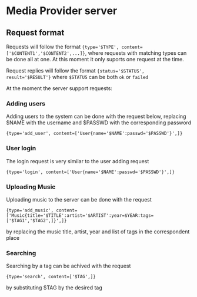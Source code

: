 # Media Provider server

## Request format

Requests will follow the format `{type='$TYPE', content=['$CONTENT1','$CONTENT2',...]}`,
where requests with matching types can be done all at one. At this moment it only suports
one request at the time.

Request replies will follow the format 
```{status='$STATUS', result='$RESULT'}``` 
where `$STATUS` can be both `ok` or `failed`

At the moment the server support requests:

### Adding users

Adding users to the system can be done with the request below, replacing $NAME with the username
and $PASSWD with the corresponding password

```{type='add_user', content=['User{name='$NAME':passwd='$PASSWD'}',]}```

### User login

The login request is very similar to the user adding request

```{type='login', content=['User{name='$NAME':passwd='$PASSWD'}',]}```

### Uploading Music

Uploading music to the server can be done with the request 

```{type='add_music', content=['Music{title='$TITLE':artist='$ARTIST':year=$YEAR:tags=['$TAG1','$TAG2',]}',]}```

by replacing the music title, artist, year and list of tags in the correspondent place

### Searching

Searching by a tag can be achived with the request  

```{type='search', content=['$TAG',]}```

by substituting $TAG by the desired tag
